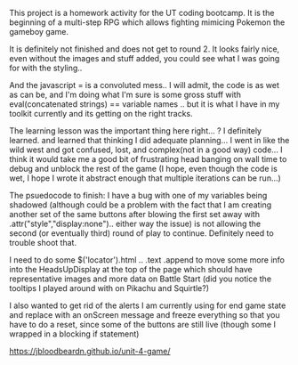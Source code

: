 This project is a homework activity for the UT coding bootcamp. It is the beginning of a multi-step RPG which allows fighting mimicing Pokemon the gameboy game. 

It is definitely not finished and does not get to round 2. It looks fairly nice, even without the images and stuff added, you could see what I was going for with the styling..


And the javascript = is a convoluted mess.. I will admit, the code is as wet as can be, and I'm doing what I'm sure is some gross stuff with eval(concatenated strings) == variable names
.. but it is what I have in my toolkit currently and its getting on the right tracks.

The learning lesson was the important thing here right... ? I definitely learned. and learned that thinking I did adequate planning... I went in like the wild west and got confused, lost, and complex(not in a good way) code... I think it would take me a good bit of frustrating head banging on wall time to debug and unblock the rest of the game (I hope, even though the code is wet, I hope I wrote it abstract enough that multiple iterations can be run...)


The psuedocode to finish:
I have a bug with one of my variables being shadowed (although could be a problem with the fact that I am creating another set of the same buttons after blowing the first set away with .attr("style","display:none").. either way the issue) is not allowing the second (or eventually third) round of play to continue. Definitely need to trouble shoot that.

I need to do some $('locator').html .. .text .append to move some more info into the HeadsUpDisplay at the top of the page which should have representative images and more data on Battle Start (did you notice the tooltips I played around with on Pikachu and Squirtle?)

I also wanted to get rid of the alerts I am currently using for end game state and replace with an onScreen message and freeze everything so that you have to do a reset, since some of the buttons are still live (though some I wrapped in a blocking if statement)


https://jbloodbeardn.github.io/unit-4-game/
